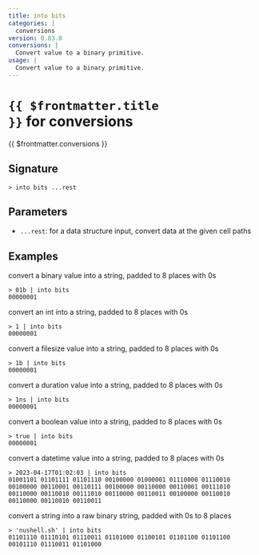 ```yaml
---
title: into bits
categories: |
  conversions
version: 0.83.0
conversions: |
  Convert value to a binary primitive.
usage: |
  Convert value to a binary primitive.
---
```


# <code>{{ $frontmatter.title }}</code> for conversions

<div class='command-title'>{{ $frontmatter.conversions }}</div>

## Signature

```> into bits ...rest```

## Parameters

 -  `...rest`: for a data structure input, convert data at the given cell paths

## Examples

convert a binary value into a string, padded to 8 places with 0s
```shell
> 01b | into bits
00000001
```

convert an int into a string, padded to 8 places with 0s
```shell
> 1 | into bits
00000001
```

convert a filesize value into a string, padded to 8 places with 0s
```shell
> 1b | into bits
00000001
```

convert a duration value into a string, padded to 8 places with 0s
```shell
> 1ns | into bits
00000001
```

convert a boolean value into a string, padded to 8 places with 0s
```shell
> true | into bits
00000001
```

convert a datetime value into a string, padded to 8 places with 0s
```shell
> 2023-04-17T01:02:03 | into bits
01001101 01101111 01101110 00100000 01000001 01110000 01110010 00100000 00110001 00110111 00100000 00110000 00110001 00111010 00110000 00110010 00111010 00110000 00110011 00100000 00110010 00110000 00110010 00110011
```

convert a string into a raw binary string, padded with 0s to 8 places
```shell
> 'nushell.sh' | into bits
01101110 01110101 01110011 01101000 01100101 01101100 01101100 00101110 01110011 01101000
```
